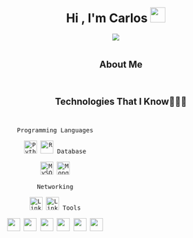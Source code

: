 <h1 align="center"><b>Hi , I'm Carlos </b><img src="https://media.giphy.com/media/hvRJCLFzcasrR4ia7z/giphy.gif" width="35"></h1>
<!--  -->
<p align="center">
  <a href="https://github.com/DenverCoder1/readme-typing-svg"><img src="https://readme-typing-svg.herokuapp.com?font=Fira+Code&size=23&pause=1000&center=true&vCenter=true&random=false&width=435&lines=Data+Analyst;Empowering+Decisions+with+Data;Turning+Data+into+Insights"></a>
</p>

<div id="user-content-toc">
  <ul align="center">
    <summary><h2 style="display: inline-block">About Me</h2></summary>
  </ul>
</div>

<div id="user-content-toc">
  <ul align="center">
    <summary><h2 style="display: inline-block">Technologies That I Know👨🏻‍💻</h2></summary>
  </ul>
</div>

<div>
  <p style="display: inline-block;" align="center">
    <kbd>
      <kbd>Programming Languages</kbd>
      <br>
      <br>
      <img title ='Python' width="30px" src="https://skillicons.dev/icons?i=py" />
       <img title ='R' width="30px" src="https://skillicons.dev/icons?i=r" />
    </kbd>
    <kbd>
      <kbd>Database</kbd>
      <br>
      <br>
      <img title ='MySQL' width="30px" src="https://skillicons.dev/icons?i=mysql"/>
      <img title ='MongoDB' width="30px" src="https://skillicons.dev/icons?i=mongodb"/>
    </kbd>
    <br>
    <br>
    <kbd>
      <kbd>Networking</kbd>
      <br>
      <br>
      <img title ='LinkedIn' width="30px" src="https://skillicons.dev/icons?i=linkedin" />
      <img title ='LinkedIn' width="30px" src="https://skillicons.dev/icons?i=git" />
    </kbd>
    <kbd>
      <kbd>Tools</kbd>
      <br>
      <br>
      <img width="30px" src="https://skillicons.dev/icons?i=anaconda" />
      <img width="30px" src="https://skillicons.dev/icons?i=vscode" />
      <img width="30px" src="https://skillicons.dev/icons?i=pycharm" />
      <img width="30px" src="https://skillicons.dev/icons?i=html" />
      <img width="30px" src="https://skillicons.dev/icons?i=css" />
      <img width="30px" src="https://skillicons.dev/icons?i=sublime" />
  </kbd>
  </p>
</div>
</details>

<!--
**Qarant/Qarant** is a ✨ _special_ ✨ repository because its `README.md` (this file) appears on your GitHub profile.

Here are some ideas to get you started:

- 🔭 I’m currently working on ...
- 🌱 I’m currently learning ...
- 👯 I’m looking to collaborate on ...
- 🤔 I’m looking for help with ...
- 💬 Ask me about ...
- 📫 How to reach me: ...
- 😄 Pronouns: ...
- ⚡ Fun fact: ...
-->
